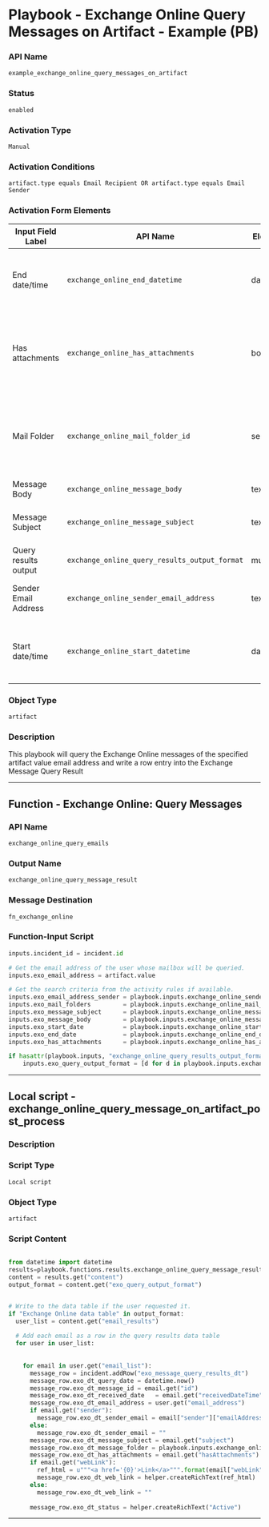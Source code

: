 <!--
    DO NOT MANUALLY EDIT THIS FILE
    THIS FILE IS AUTOMATICALLY GENERATED WITH resilient-sdk codegen
    Generated with resilient-sdk v51.0.2.2.1096
-->

# Playbook - Exchange Online Query Messages on Artifact - Example (PB)

### API Name
`example_exchange_online_query_messages_on_artifact`

### Status
`enabled`

### Activation Type
`Manual`

### Activation Conditions
`artifact.type equals Email Recipient OR artifact.type equals Email Sender`

### Activation Form Elements
| Input Field Label | API Name | Element Type | Tooltip | Requirement |
| ----------------- | -------- | ------------ | ------- | ----------- |
| End date/time | `exchange_online_end_datetime` | datetimepicker | Query messages received ending at this date/time. | Optional |
| Has attachments | `exchange_online_has_attachments` | boolean | Return messages which have attachments (Yes) or do not have attachments (No) | Optional |
| Mail Folder | `exchange_online_mail_folder_id` | select | The mailfolder to search. If none is selected, all mail folders are searched. | Optional |
| Message Body | `exchange_online_message_body` | text | - | Optional |
| Message Subject | `exchange_online_message_subject` | text | Text for the message subject to query | Optional |
| Query results output | `exchange_online_query_results_output_format` | multiselect | - | Always |
| Sender Email Address | `exchange_online_sender_email_address` | text | Enter the email address of the sender | Optional |
| Start date/time | `exchange_online_start_datetime` | datetimepicker | Query messages received starting at this date/time. | Optional |

### Object Type
`artifact`

### Description
This playbook will query the Exchange Online messages of the specified artifact value email address and write a row entry into the Exchange Message Query Result


---
## Function - Exchange Online: Query Messages

### API Name
`exchange_online_query_emails`

### Output Name
`exchange_online_query_message_result`

### Message Destination
`fn_exchange_online`

### Function-Input Script
```python
inputs.incident_id = incident.id

# Get the email address of the user whose mailbox will be queried.
inputs.exo_email_address = artifact.value

# Get the search criteria from the activity rules if available. 
inputs.exo_email_address_sender = playbook.inputs.exchange_online_sender_email_address
inputs.exo_mail_folders         = playbook.inputs.exchange_online_mail_folder_id
inputs.exo_message_subject      = playbook.inputs.exchange_online_message_subject
inputs.exo_message_body         = playbook.inputs.exchange_online_message_body
inputs.exo_start_date           = playbook.inputs.exchange_online_start_datetime
inputs.exo_end_date             = playbook.inputs.exchange_online_end_datetime
inputs.exo_has_attachments      = playbook.inputs.exchange_online_has_attachments

if hasattr(playbook.inputs, "exchange_online_query_results_output_format"):
    inputs.exo_query_output_format = [d for d in playbook.inputs.exchange_online_query_results_output_format]
```

---

## Local script - exchange_online_query_message_on_artifact_post_process

### Description


### Script Type
`Local script`

### Object Type
`artifact`

### Script Content
```python

from datetime import datetime
results=playbook.functions.results.exchange_online_query_message_result
content = results.get("content")
output_format = content.get("exo_query_output_format")


# Write to the data table if the user requested it.
if "Exchange Online data table" in output_format:
  user_list = content.get("email_results")
  
  # Add each email as a row in the query results data table
  for user in user_list:
    
    
    for email in user.get("email_list"):
      message_row = incident.addRow("exo_message_query_results_dt")
      message_row.exo_dt_query_date = datetime.now()
      message_row.exo_dt_message_id = email.get("id")
      message_row.exo_dt_received_date   = email.get("receivedDateTime")
      message_row.exo_dt_email_address = user.get("email_address")
      if email.get("sender"):
        message_row.exo_dt_sender_email = email["sender"]["emailAddress"]["address"]
      else:
        message_row.exo_dt_sender_email = ""
      message_row.exo_dt_message_subject = email.get("subject")
      message_row.exo_dt_message_folder = playbook.inputs.exchange_online_mail_folder_id
      message_row.exo_dt_has_attachments = email.get("hasAttachments")
      if email.get("webLink"):
        ref_html = u"""<a href='{0}'>Link</a>""".format(email["webLink"])
        message_row.exo_dt_web_link = helper.createRichText(ref_html)
      else:
        message_row.exo_dt_web_link = ""
 
      message_row.exo_dt_status = helper.createRichText("Active")


```

---

